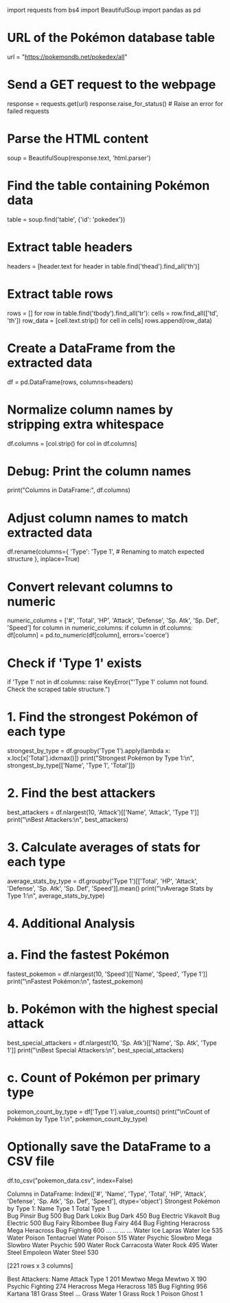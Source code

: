 import requests
from bs4 import BeautifulSoup
import pandas as pd

# URL of the Pokémon database table
url = "https://pokemondb.net/pokedex/all"

# Send a GET request to the webpage
response = requests.get(url)
response.raise_for_status()  # Raise an error for failed requests

# Parse the HTML content
soup = BeautifulSoup(response.text, 'html.parser')

# Find the table containing Pokémon data
table = soup.find('table', {'id': 'pokedex'})

# Extract table headers
headers = [header.text for header in table.find('thead').find_all('th')]

# Extract table rows
rows = []
for row in table.find('tbody').find_all('tr'):
    cells = row.find_all(['td', 'th'])
    row_data = [cell.text.strip() for cell in cells]
    rows.append(row_data)

# Create a DataFrame from the extracted data
df = pd.DataFrame(rows, columns=headers)

# Normalize column names by stripping extra whitespace
df.columns = [col.strip() for col in df.columns]

# Debug: Print the column names
print("Columns in DataFrame:", df.columns)

# Adjust column names to match extracted data
df.rename(columns={
    'Type': 'Type 1',  # Renaming to match expected structure
}, inplace=True)

# Convert relevant columns to numeric
numeric_columns = ['#', 'Total', 'HP', 'Attack', 'Defense', 'Sp. Atk', 'Sp. Def', 'Speed']
for column in numeric_columns:
    if column in df.columns:
        df[column] = pd.to_numeric(df[column], errors='coerce')

# Check if 'Type 1' exists
if 'Type 1' not in df.columns:
    raise KeyError("'Type 1' column not found. Check the scraped table structure.")

# 1. Find the strongest Pokémon of each type
strongest_by_type = df.groupby('Type 1').apply(lambda x: x.loc[x['Total'].idxmax()])
print("Strongest Pokémon by Type 1:\n", strongest_by_type[['Name', 'Type 1', 'Total']])

# 2. Find the best attackers
best_attackers = df.nlargest(10, 'Attack')[['Name', 'Attack', 'Type 1']]
print("\nBest Attackers:\n", best_attackers)

# 3. Calculate averages of stats for each type
average_stats_by_type = df.groupby('Type 1')[['Total', 'HP', 'Attack', 'Defense', 'Sp. Atk', 'Sp. Def', 'Speed']].mean()
print("\nAverage Stats by Type 1:\n", average_stats_by_type)

# 4. Additional Analysis
# a. Find the fastest Pokémon
fastest_pokemon = df.nlargest(10, 'Speed')[['Name', 'Speed', 'Type 1']]
print("\nFastest Pokémon:\n", fastest_pokemon)

# b. Pokémon with the highest special attack
best_special_attackers = df.nlargest(10, 'Sp. Atk')[['Name', 'Sp. Atk', 'Type 1']]
print("\nBest Special Attackers:\n", best_special_attackers)

# c. Count of Pokémon per primary type
pokemon_count_by_type = df['Type 1'].value_counts()
print("\nCount of Pokémon by Type 1:\n", pokemon_count_by_type)

# Optionally save the DataFrame to a CSV file
df.to_csv("pokemon_data.csv", index=False)



Columns in DataFrame: Index(['#', 'Name', 'Type', 'Total', 'HP', 'Attack', 'Defense', 'Sp. Atk',
       'Sp. Def', 'Speed'],
      dtype='object')
Strongest Pokémon by Type 1:
                                    Name         Type 1  Total
Type 1                                                       
Bug                              Pinsir            Bug    500
Bug Dark                          Lokix       Bug Dark    450
Bug Electric                   Vikavolt   Bug Electric    500
Bug Fairy                      Ribombee      Bug Fairy    464
Bug Fighting   Heracross Mega Heracross   Bug Fighting    600
...                                 ...            ...    ...
Water Ice                        Lapras      Water Ice    535
Water Poison                 Tentacruel   Water Poison    515
Water Psychic      Slowbro Mega Slowbro  Water Psychic    590
Water Rock                   Carracosta     Water Rock    495
Water Steel                    Empoleon    Water Steel    530

[221 rows x 3 columns]

Best Attackers:
                          Name  Attack            Type 1
201      Mewtwo Mega Mewtwo X     190  Psychic Fighting
274  Heracross Mega Heracross     185      Bug Fighting
956                   Kartana     181       Grass Steel
...
Grass Water         1
Grass Rock          1
Poison Ghost        1
